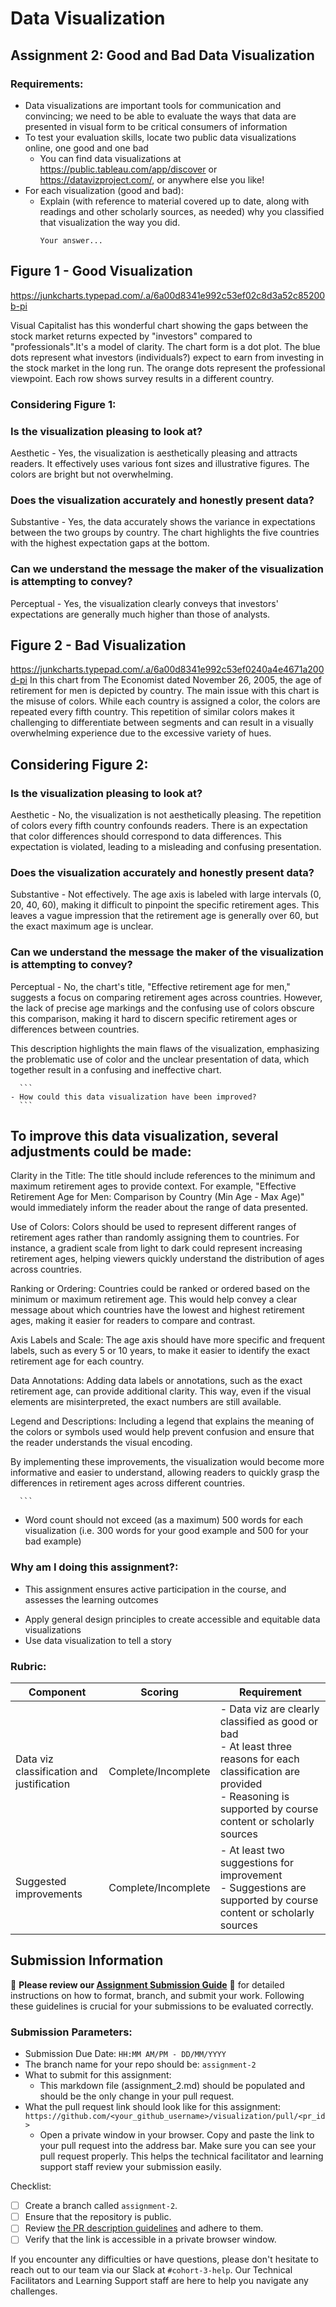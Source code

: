 # Data Visualization

## Assignment 2: Good and Bad Data Visualization

### Requirements:

- Data visualizations are important tools for communication and convincing; we need to be able to evaluate the ways that data are presented in visual form to be critical consumers of information 
- To test your evaluation skills, locate two public data visualizations online, one good and one bad  
    - You can find data visualizations at https://public.tableau.com/app/discover or https://datavizproject.com/, or anywhere else you like! 
- For each visualization (good and bad):  
    - Explain (with reference to material covered up to date, along with readings and other scholarly sources, as needed) why you classified that visualization the way you did.
      ```
      Your answer...

## Figure 1 - Good Visualization
https://junkcharts.typepad.com/.a/6a00d8341e992c53ef02c8d3a52c85200b-pi
      
Visual Capitalist has this wonderful chart showing the gaps between the stock market returns expected by "investors" compared to "professionals".It's a model of clarity. The chart form is a dot plot. The blue dots represent what investors (individuals?) expect to earn from investing in the stock market in the long run. The orange dots represent the professional viewpoint. Each row shows survey results in a different country.

### Considering Figure 1:

### Is the visualization pleasing to look at?
Aesthetic - Yes, the visualization is aesthetically pleasing and attracts readers. It effectively uses various font sizes and illustrative figures. The colors are bright but not overwhelming.

### Does the visualization accurately and honestly present data?
Substantive - Yes, the data accurately shows the variance in expectations between the two groups by country. The chart highlights the five countries with the highest expectation gaps at the bottom.

### Can we understand the message the maker of the visualization is attempting to convey?
Perceptual - Yes, the visualization clearly conveys that investors' expectations are generally much higher than those of analysts.


## Figure 2 - Bad Visualization
https://junkcharts.typepad.com/.a/6a00d8341e992c53ef0240a4e4671a200d-pi
In this chart from The Economist dated November 26, 2005, the age of retirement for men is depicted by country. The main issue with this chart is the misuse of colors. While each country is assigned a color, the colors are repeated every fifth country. This repetition of similar colors makes it challenging to differentiate between segments and can result in a visually overwhelming experience due to the excessive variety of hues.

## Considering Figure 2:

### Is the visualization pleasing to look at?
Aesthetic - No, the visualization is not aesthetically pleasing. The repetition of colors every fifth country confounds readers. There is an expectation that color differences should correspond to data differences. This expectation is violated, leading to a misleading and confusing presentation.

### Does the visualization accurately and honestly present data?
Substantive - Not effectively. The age axis is labeled with large intervals (0, 20, 40, 60), making it difficult to pinpoint the specific retirement ages. This leaves a vague impression that the retirement age is generally over 60, but the exact maximum age is unclear.

### Can we understand the message the maker of the visualization is attempting to convey?
Perceptual - No, the chart's title, "Effective retirement age for men," suggests a focus on comparing retirement ages across countries. However, the lack of precise age markings and the confusing use of colors obscure this comparison, making it hard to discern specific retirement ages or differences between countries.

This description highlights the main flaws of the visualization, emphasizing the problematic use of color and the unclear presentation of data, which together result in a confusing and ineffective chart.

      ```
    - How could this data visualization have been improved?  
      ```

##  To improve this data visualization, several adjustments could be made:

Clarity in the Title: The title should include references to the minimum and maximum retirement ages to provide context. For example, "Effective Retirement Age for Men: Comparison by Country (Min Age - Max Age)" would immediately inform the reader about the range of data presented.

Use of Colors: Colors should be used to represent different ranges of retirement ages rather than randomly assigning them to countries. For instance, a gradient scale from light to dark could represent increasing retirement ages, helping viewers quickly understand the distribution of ages across countries.

Ranking or Ordering: Countries could be ranked or ordered based on the minimum or maximum retirement age. This would help convey a clear message about which countries have the lowest and highest retirement ages, making it easier for readers to compare and contrast.

Axis Labels and Scale: The age axis should have more specific and frequent labels, such as every 5 or 10 years, to make it easier to identify the exact retirement age for each country.

Data Annotations: Adding data labels or annotations, such as the exact retirement age, can provide additional clarity. This way, even if the visual elements are misinterpreted, the exact numbers are still available.

Legend and Descriptions: Including a legend that explains the meaning of the colors or symbols used would help prevent confusion and ensure that the reader understands the visual encoding.

By implementing these improvements, the visualization would become more informative and easier to understand, allowing readers to quickly grasp the differences in retirement ages across different countries.
 
 
      ```
- Word count should not exceed (as a maximum) 500 words for each visualization (i.e. 
300 words for your good example and 500 for your bad example)

### Why am I doing this assignment?:

- This assignment ensures active participation in the course, and assesses the learning outcomes
* Apply general design principles to create accessible and equitable data visualizations
* Use data visualization to tell a story

### Rubric:

| Component               | Scoring   | Requirement                                                 |
|-------------------------|-----------|-------------------------------------------------------------|
| Data viz classification and justification | Complete/Incomplete | - Data viz are clearly classified as good or bad<br />- At least three reasons for each classification are provided<br />- Reasoning is supported by course content or scholarly sources |
| Suggested improvements  | Complete/Incomplete | - At least two suggestions for improvement<br />- Suggestions are supported by course content or scholarly sources |

## Submission Information

🚨 **Please review our [Assignment Submission Guide](https://github.com/UofT-DSI/onboarding/blob/main/onboarding_documents/submissions.md)** 🚨 for detailed instructions on how to format, branch, and submit your work. Following these guidelines is crucial for your submissions to be evaluated correctly.

### Submission Parameters:
* Submission Due Date: `HH:MM AM/PM - DD/MM/YYYY`
* The branch name for your repo should be: `assignment-2`
* What to submit for this assignment:
    * This markdown file (assignment_2.md) should be populated and should be the only change in your pull request.
* What the pull request link should look like for this assignment: `https://github.com/<your_github_username>/visualization/pull/<pr_id>`
    * Open a private window in your browser. Copy and paste the link to your pull request into the address bar. Make sure you can see your pull request properly. This helps the technical facilitator and learning support staff review your submission easily.

Checklist:
- [ ] Create a branch called `assignment-2`.
- [ ] Ensure that the repository is public.
- [ ] Review [the PR description guidelines](https://github.com/UofT-DSI/onboarding/blob/main/onboarding_documents/submissions.md#guidelines-for-pull-request-descriptions) and adhere to them.
- [ ] Verify that the link is accessible in a private browser window.

If you encounter any difficulties or have questions, please don't hesitate to reach out to our team via our Slack at `#cohort-3-help`. Our Technical Facilitators and Learning Support staff are here to help you navigate any challenges.
